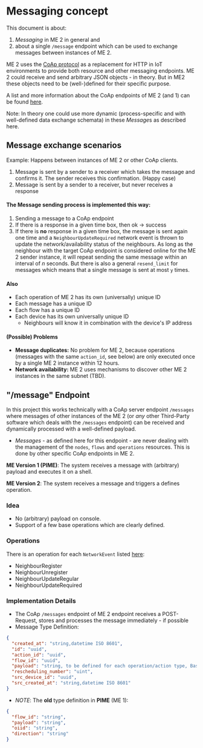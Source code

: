 # Messaging concept

This document is about:

1. *Messaging* in ME 2 in general and
2. about a single `/message` endpoint
   which can be used to exchange messages between instances of ME 2.

ME 2 uses the [CoAp protocol](https://coap.technology/) as a replacement for HTTP in IoT environments
to provide both resource and other messaging endpoints. ME 2 could receive and send arbitrary JSON objects - in theory.
But in ME2 these objects need to be (well-)defined for their specific purpose.

A list and more information about the CoAp endpoints of ME 2 (and 1) can be found [here](./Endpoints.md).

Note: In theory one could use more dynamic (process-specific and with well-defined data exchange schemata) in these
*Message*s as described here.

## Message exchange scenarios

Example: Happens between instances of ME 2 or other CoAp clients.

1. Message is sent by a sender to a receiver which takes the message and confirms it.
   The sender receives this confirmation. (Happy case)
2. Message is sent by a sender to a receiver, but never receives a response

#### The Message sending process is implemented this way:

1. Sending a message to a CoAp endpoint
2. If there is a response in a given time box, then ok -> success
3. If there is **no** response in a given time box, the message is sent again one time
   and a `NeighbourUpdateRequired` network event is thrown to update the network/availability status of the neighbours.
   As long as the neighbour with the target CoAp endpoint is considered online for the ME 2 sender instance, it will
   repeat sending the same message within an interval of *n* seconds. But there is also a general `resend_limit` for
   messages
   which means that a single message is sent at most `y` times.

#### Also

- Each operation of ME 2 has its own (universally) unique ID
- Each message has a unique ID
- Each flow has a unique ID
- Each device has its own universally unique ID
    - Neighbours will know it in combination
      with the device's IP address

#### (Possible) Problems
- **Message duplicates:** No problem for ME 2, because operations (messages with the same `action_id`, see below) 
are only executed once by a single ME 2 instance within 12 hours.
- **Network availability:** ME 2 uses mechanisms to discover other ME 2 instances in the same subnet (TBD).

## "/message" Endpoint

In this project this works technically with a
CoAp server endpoint `/messages` where messages of other instances of the ME 2 (or *any* other
Third-Party software which deals with the `/messages` endpoint) can be received and dynamically processed
with a well-defined payload.

- *Messages* - as defined here for this endpoint - are never dealing with the
  management of the `nodes`, `flows` and `operations` resources. This is done by other specific CoAp endpoints in ME 2.

**ME Version 1 (PIME)**: The system receives a message with (arbitrary) payload and executes it on a shell.

**ME Version 2**: The system receives a message and triggers a defines operation.

### Idea

- No (arbitrary) payload on console.
- Support of a few base operations which are clearly defined.

### Operations

There is an operation for each `NetworkEvent` listed [here](./Network%20Events.md):

- NeighbourRegister
- NeighbourUnregister
- NeighbourUpdateRegular
- NeighbourUpdateRequired

### Implementation Details

- The CoAp `/messages` endpoint of ME 2 endpoint receives a POST-Request, stores and processes the message immediately -
  if possible
- Message Type Definition:

```json
{
  "created_at": "string,datetime ISO 8601",
  "id": "uuid",
  "action_id": "uuid",
  "flow_id": "uuid",
  "payload": "string, to be defined for each operation/action type, Base64 encoded",
  "rescheduling_number": "uint",
  "src_device_id": "uuid",
  "src_created_at": "string,datetime ISO 8601"
}
```

- *NOTE*: The **old** type definition in **PIME** (ME 1):

```json
{
  "flow_id": "string",
  "payload": "string",
  "oiid": "string",
  "direction": "string"
}
```